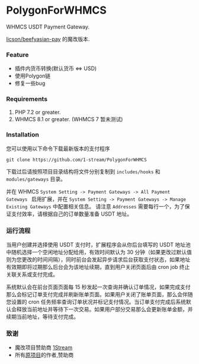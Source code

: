 # PolygonForWHMCS
WHMCS USDT Payment Gateway.

[licson/beefyasian-pay](https://github.com/licson/beefyasian-pay) 的魔改版本.

### Feature
- 插件内货币转换(默认货币 <=> USD)
- 使用Polygon链
- 修复一些bug

### Requirements

1. PHP 7.2 or greater.
2. WHMCS 8.1 or greater. (WHMCS 7 暂未测试)

### Installation

您可以使用以下命令下载最新版本的支付程序

```
git clone https://github.com/1-stream/PolygonForWHMCS
```

下载过后请按照项目目录结构将文件分别复制到 `includes/hooks` 和 `modules/gateways` 目录。

并在 WHMCS `System Setting -> Payment Gateways -> All Payment Gateways ` 启用扩展，并在 `System Setting -> Payment Gateways -> Manage Existing Gateways` 中配置相关信息。 请注意 `Addresses` 需要每行一个，为了保证支付效率，请根据自己的订单数量准备 USDT 地址。

### 运行流程

当用户创建并选择使用 USDT 支付时，扩展程序会从你后台填写的 USDT 地址池中随机选择一个空闲地址分配给用，有效时间默认为 30 分钟（如果更改过默认值则为您更改的时间间隔），同时前台会发起异步请求后台获取支付状态，如果地址有效期即将过期那么后台会为该地址续期，直到用户关闭页面后由 cron job 终止关联关系或支付完成。

系统默认会在前台页面页面每 15 秒发起一次查询并确认订单情况，如果完成支付那么会标记订单支付完成并刷新账单页面。如果用户关闭了账单页面，那么会伴随您设置的 cron 任务频率查询订单状况并标记支付情况。当订单支付完成后系统默认会释放当前地址并等待下一次交易。如果用户部分交易那么会更新账单金额，并续期当前地址，等待支付完成。

### 致谢

- 魔改项目赞助商 [1Stream](https://portal.1stream.icu)
- 所有[原项目](https://github.com/licson/beefyasian-pay)的作者,赞助商

